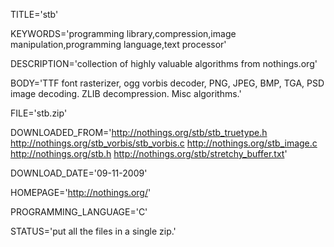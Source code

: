 
TITLE='stb'

KEYWORDS='programming library,compression,image manipulation,programming language,text processor'

DESCRIPTION='collection of highly valuable algorithms from nothings.org'

BODY='TTF font rasterizer, ogg vorbis decoder, PNG, JPEG, BMP, TGA, PSD
image decoding. ZLIB decompression. Misc algorithms.'

FILE='stb.zip'

DOWNLOADED_FROM='http://nothings.org/stb/stb_truetype.h
http://nothings.org/stb_vorbis/stb_vorbis.c
http://nothings.org/stb_image.c
http://nothings.org/stb.h
http://nothings.org/stb/stretchy_buffer.txt'

DOWNLOAD_DATE='09-11-2009'

HOMEPAGE='http://nothings.org/'

PROGRAMMING_LANGUAGE='C'

STATUS='put all the files in a single zip.'